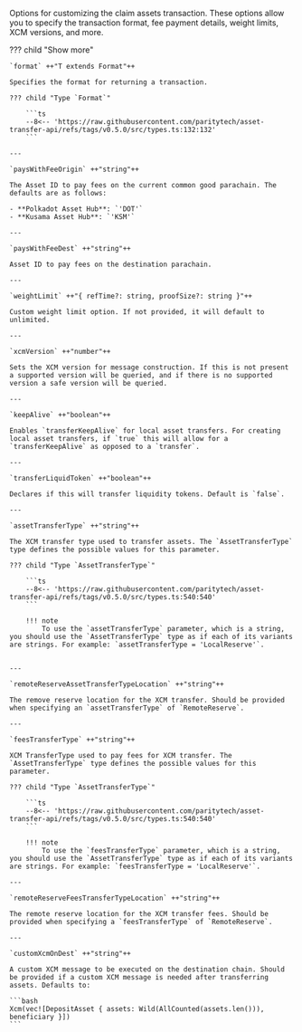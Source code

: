 Options for customizing the claim assets transaction. These options allow you to specify the transaction format, fee payment details, weight limits, XCM versions, and more.

??? child "Show more"

    `format` ++"T extends Format"++ 
        
    Specifies the format for returning a transaction.

    ??? child "Type `Format`"

        ```ts
        --8<-- 'https://raw.githubusercontent.com/paritytech/asset-transfer-api/refs/tags/v0.5.0/src/types.ts:132:132'
        ```

    ---

    `paysWithFeeOrigin` ++"string"++
    
    The Asset ID to pay fees on the current common good parachain. The defaults are as follows:

    - **Polkadot Asset Hub**: `'DOT'`
    - **Kusama Asset Hub**: `'KSM'`

    ---

    `paysWithFeeDest` ++"string"++
    
    Asset ID to pay fees on the destination parachain.

    ---

    `weightLimit` ++"{ refTime?: string, proofSize?: string }"++
    
    Custom weight limit option. If not provided, it will default to unlimited.

    ---

    `xcmVersion` ++"number"++
    
    Sets the XCM version for message construction. If this is not present a supported version will be queried, and if there is no supported version a safe version will be queried.

    ---

    `keepAlive` ++"boolean"++
    
    Enables `transferKeepAlive` for local asset transfers. For creating local asset transfers, if `true` this will allow for a `transferKeepAlive` as opposed to a `transfer`.

    ---

    `transferLiquidToken` ++"boolean"++
    
    Declares if this will transfer liquidity tokens. Default is `false`.

    ---

    `assetTransferType` ++"string"++
    
    The XCM transfer type used to transfer assets. The `AssetTransferType` type defines the possible values for this parameter.

    ??? child "Type `AssetTransferType`"

        ```ts
        --8<-- 'https://raw.githubusercontent.com/paritytech/asset-transfer-api/refs/tags/v0.5.0/src/types.ts:540:540'
        ```
        
        !!! note
            To use the `assetTransferType` parameter, which is a string, you should use the `AssetTransferType` type as if each of its variants are strings. For example: `assetTransferType = 'LocalReserve'`.


    ---

    `remoteReserveAssetTransferTypeLocation` ++"string"++
    
    The remove reserve location for the XCM transfer. Should be provided when specifying an `assetTransferType` of `RemoteReserve`.

    ---

    `feesTransferType` ++"string"++
    
    XCM TransferType used to pay fees for XCM transfer. The `AssetTransferType` type defines the possible values for this parameter.

    ??? child "Type `AssetTransferType`"

        ```ts
        --8<-- 'https://raw.githubusercontent.com/paritytech/asset-transfer-api/refs/tags/v0.5.0/src/types.ts:540:540'
        ```
        
        !!! note
            To use the `feesTransferType` parameter, which is a string, you should use the `AssetTransferType` type as if each of its variants are strings. For example: `feesTransferType = 'LocalReserve'`.

    ---

    `remoteReserveFeesTransferTypeLocation` ++"string"++
    
    The remote reserve location for the XCM transfer fees. Should be provided when specifying a `feesTransferType` of `RemoteReserve`.

    ---

    `customXcmOnDest` ++"string"++
    
    A custom XCM message to be executed on the destination chain. Should be provided if a custom XCM message is needed after transferring assets. Defaults to:

    ```bash
    Xcm(vec![DepositAsset { assets: Wild(AllCounted(assets.len())), beneficiary }])
    ```
